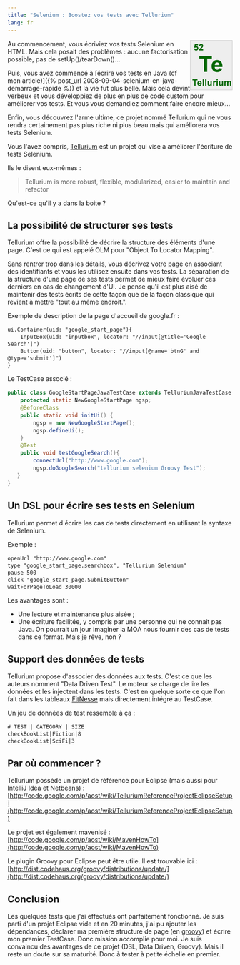 ```yaml
---
title: "Selenium : Boostez vos tests avec Tellurium"
lang: fr
---
```


<img src="/assets/images/posts/2008/10/tellurium.png" style="float:right"/>

Au commencement, vous écriviez vos tests Selenium en HTML. Mais cela posait des problèmes : aucune factorisation possible, pas de setUp()/tearDown()...

Puis, vous avez commencé à [écrire vos tests en Java (cf mon article)]({% post_url 2008-09-04-selenium-en-java-demarrage-rapide %}) et la vie fut plus belle. Mais cela devint verbeux et vous développiez de plus en plus de code custom pour améliorer vos tests. Et vous vous demandiez comment faire encore mieux...

Enfin, vous découvrez l'arme ultime, ce projet nommé Tellurium qui ne vous rendra certainement pas plus riche ni plus beau mais qui améliorera vos tests Selenium.

Vous l'avez compris, [Tellurium](http://code.google.com/p/aost) est un projet qui vise à améliorer l'écriture de tests Selenium.

Ils le disent eux-mêmes :

> Tellurium is more robust, flexible, modularized, easier to maintain and refactor

Qu'est-ce qu'il y a dans la boite ?

## La possibilité de structurer ses tests

Tellurium offre la possibilité de décrire la structure des éléments d'une page. C'est ce qui est appelé OLM pour "Object To Locator Mapping".

Sans rentrer trop dans les détails, vous décrivez votre page en associant des identifiants et vous les utilisez ensuite dans vos tests. La séparation de la structure d'une page de ses tests permet de mieux faire évoluer ces derniers en cas de changement d'UI. Je pense qu'il est plus aisé de maintenir des tests écrits de cette façon que de la façon classique qui revient à mettre "tout au même endroit.".

Exemple de description de la page d'accueil de google.fr :

```
ui.Container(uid: "google_start_page"){
    InputBox(uid: "inputbox", locator: "//input[@title='Google Search']")
    Button(uid: "button", locator: "//input[@name='btnG' and @type='submit']")
}
```

Le TestCase associé :

```java
public class GoogleStartPageJavaTestCase extends TelluriumJavaTestCase {
    protected static NewGoogleStartPage ngsp;
    @BeforeClass
    public static void initUi() {
        ngsp = new NewGoogleStartPage();
        ngsp.defineUi();
    }
    @Test
    public void testGoogleSearch(){
        connectUrl("http://www.google.com");
        ngsp.doGoogleSearch("tellurium selenium Groovy Test");
   }
}
```

## Un DSL pour écrire ses tests en Selenium

Tellurium permet d'écrire les cas de tests directement en utilisant la syntaxe de Selenium.

Exemple :

```
openUrl "http://www.google.com"
type "google_start_page.searchbox", "Tellurium Selenium"
pause 500
click "google_start_page.SubmitButton"
waitForPageToLoad 30000
```

Les avantages sont :

- Une lecture et maintenance plus aisée ;
- Une écriture facilitée, y compris par une personne qui ne connait pas Java. On pourrait un jour imaginer la MOA nous fournir des cas de tests dans ce format. Mais je rêve, non ?

## Support des données de tests

Tellurium propose d'associer des données aux tests. C'est ce que les auteurs nomment "Data Driven Test". Le moteur se charge de lire les données et les injectent dans les tests. C'est en quelque sorte ce que l'on fait dans les tableaux [FitNesse](http://fitnesse.org/) mais directement intégré au TestCase.

Un jeu de données de test ressemble à ça :

```
# TEST | CATEGORY | SIZE
checkBookList|Fiction|8
checkBookList|SciFi|3
```

## Par où commencer ?

Tellurium posséde un projet de référence pour Eclipse (mais aussi pour IntelliJ Idea et Netbeans) : [http://code.google.com/p/aost/wiki/TelluriumReferenceProjectEclipseSetup](http://code.google.com/p/aost/wiki/TelluriumReferenceProjectEclipseSetup)

Le projet est également mavenisé : [http://code.google.com/p/aost/wiki/MavenHowTo](http://code.google.com/p/aost/wiki/MavenHowTo)

Le plugin Groovy pour Eclipse peut être utile. Il est trouvable ici : [http://dist.codehaus.org/groovy/distributions/update/](http://dist.codehaus.org/groovy/distributions/update/)

## Conclusion

Les quelques tests que j'ai effectués ont parfaitement fonctionné. Je suis parti d'un projet Eclipse vide et en 20 minutes, j'ai pu ajouter les dépendances, déclarer ma première structure de page (en [groovy](http://groovy.codehaus.org/)) et écrire mon premier TestCase. Donc mission accomplie pour moi. Je suis convaincu des avantages de ce projet (DSL, Data Driven, Groovy). Mais il reste un doute sur sa maturité. Donc à tester à petite échelle en premier.
